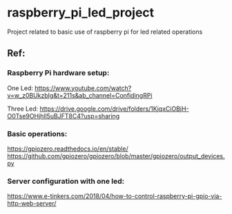 # raspberry_pi_led_project
Project related to basic use of raspberry pi for led related operations

## Ref:

### Raspberry Pi hardware setup:
One Led: https://www.youtube.com/watch?v=w_z0BUkzbIg&t=211s&ab_channel=ConfidingRPi

Three Led: https://drive.google.com/drive/folders/1KjqxCiOBjH-O0Tse9OHjhll5uBJFT8C4?usp=sharing

### Basic operations:
https://gpiozero.readthedocs.io/en/stable/
https://github.com/gpiozero/gpiozero/blob/master/gpiozero/output_devices.py

### Server configuration with one led:
https://www.e-tinkers.com/2018/04/how-to-control-raspberry-pi-gpio-via-http-web-server/
